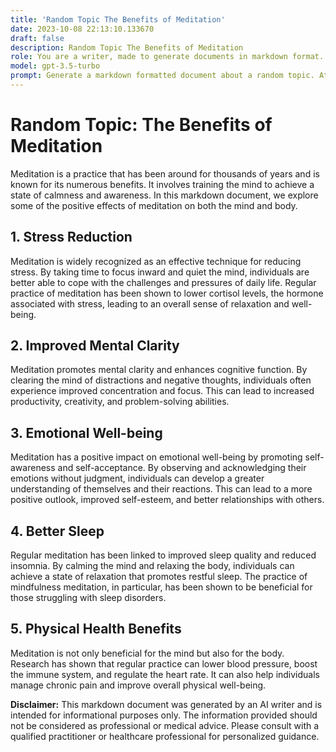 ```yaml
---
title: 'Random Topic The Benefits of Meditation'
date: 2023-10-08 22:13:10.133670
draft: false
description: Random Topic The Benefits of Meditation
role: You are a writer, made to generate documents in markdown format. It is very important that all of the documents you generate are in valid markdown format.
model: gpt-3.5-turbo
prompt: Generate a markdown formatted document about a random topic. At the bottom, include a disclaimer explaining that the document was generated by you. The first line of the document should be the title. Make sure that the entire document is in proper markdown format, using a mix of various tags to make the document visually appealing.
---
```


# Random Topic: The Benefits of Meditation

Meditation is a practice that has been around for thousands of years and is known for its numerous benefits. It involves training the mind to achieve a state of calmness and awareness. In this markdown document, we explore some of the positive effects of meditation on both the mind and body.

## 1. Stress Reduction

Meditation is widely recognized as an effective technique for reducing stress. By taking time to focus inward and quiet the mind, individuals are better able to cope with the challenges and pressures of daily life. Regular practice of meditation has been shown to lower cortisol levels, the hormone associated with stress, leading to an overall sense of relaxation and well-being.

## 2. Improved Mental Clarity

Meditation promotes mental clarity and enhances cognitive function. By clearing the mind of distractions and negative thoughts, individuals often experience improved concentration and focus. This can lead to increased productivity, creativity, and problem-solving abilities.

## 3. Emotional Well-being

Meditation has a positive impact on emotional well-being by promoting self-awareness and self-acceptance. By observing and acknowledging their emotions without judgment, individuals can develop a greater understanding of themselves and their reactions. This can lead to a more positive outlook, improved self-esteem, and better relationships with others.

## 4. Better Sleep

Regular meditation has been linked to improved sleep quality and reduced insomnia. By calming the mind and relaxing the body, individuals can achieve a state of relaxation that promotes restful sleep. The practice of mindfulness meditation, in particular, has been shown to be beneficial for those struggling with sleep disorders.

## 5. Physical Health Benefits

Meditation is not only beneficial for the mind but also for the body. Research has shown that regular practice can lower blood pressure, boost the immune system, and regulate the heart rate. It can also help individuals manage chronic pain and improve overall physical well-being.

**Disclaimer:** This markdown document was generated by an AI writer and is intended for informational purposes only. The information provided should not be considered as professional or medical advice. Please consult with a qualified practitioner or healthcare professional for personalized guidance.